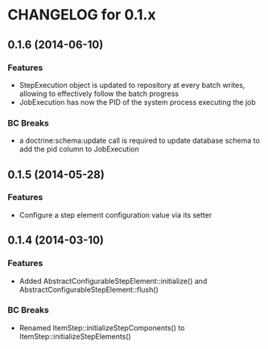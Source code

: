 CHANGELOG for 0.1.x
===================

0.1.6 (2014-06-10)
------------------

### Features

- StepExecution object is updated to repository at every batch writes, allowing to effectively follow the
batch progress
- JobExecution has now the PID of the system process executing the job

### BC Breaks
- a doctrine:schema:update call is required to update database schema to add the pid column to JobExecution


0.1.5 (2014-05-28)
------------------

### Features

- Configure a step element configuration value via its setter


0.1.4 (2014-03-10)
------------------

### Features

- Added AbstractConfigurableStepElement::initialize() and AbstractConfigurableStepElement::flush()

### BC Breaks

- Renamed ItemStep::initializeStepComponents() to ItemStep::initializeStepElements()
